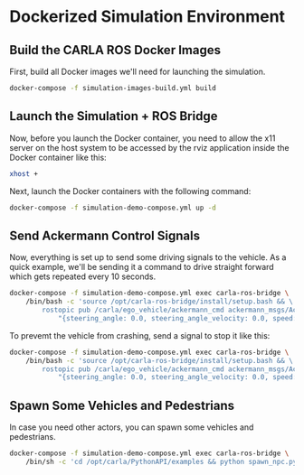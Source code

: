 
# Dockerized Simulation Environment

## Build the CARLA ROS Docker Images
First, build all Docker images we'll need for launching the simulation.

```sh
docker-compose -f simulation-images-build.yml build
```

## Launch the Simulation + ROS Bridge
Now, before you launch the Docker container, you need to allow the x11 server on the host system
to be accessed by the rviz application inside the Docker container like this:

```sh
xhost +
```

Next, launch the Docker containers with the following command:

```sh
docker-compose -f simulation-demo-compose.yml up -d
```

## Send Ackermann Control Signals
Now, everything is set up to send some driving signals to the vehicle. As a quick example,
we'll be sending it a command to drive straight forward which gets repeated every 10 seconds.

```sh
docker-compose -f simulation-demo-compose.yml exec carla-ros-bridge \
    /bin/bash -c 'source /opt/carla-ros-bridge/install/setup.bash && \
        rostopic pub /carla/ego_vehicle/ackermann_cmd ackermann_msgs/AckermannDrive \
            "{steering_angle: 0.0, steering_angle_velocity: 0.0, speed: 10, acceleration: 0.0, jerk: 0.0}" -r 10'
```

To prevemt the vehicle from crashing, send a signal to stop it like this:

```sh
docker-compose -f simulation-demo-compose.yml exec carla-ros-bridge \
    /bin/bash -c 'source /opt/carla-ros-bridge/install/setup.bash && \
        rostopic pub /carla/ego_vehicle/ackermann_cmd ackermann_msgs/AckermannDrive \
            "{steering_angle: 0.0, steering_angle_velocity: 0.0, speed: 0, acceleration: 0.0, jerk: 0.0}" -r 10'
```

## Spawn Some Vehicles and Pedestrians
In case you need other actors, you can spawn some vehicles and pedestrians.

```sh
docker-compose -f simulation-demo-compose.yml exec carla-ros-bridge \
    /bin/sh -c 'cd /opt/carla/PythonAPI/examples && python spawn_npc.py -n 50 -w 100 --host carla-simulator'
```
